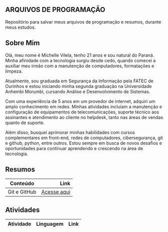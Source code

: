 ## ARQUIVOS DE PROGRAMAÇÃO

Repositório para salvar meus arquivos de programação e resumos, durante meus estudos.

## Sobre Mim

Olá, meu nome é Michelle Vilela, tenho 21 anos e sou natural do Paraná. Minha afinidade com a tecnologia surgiu desde cedo, quando comecei a auxiliar meu irmão com a manutenção de computadores, formatações e limpeza.

Atualmente, sou graduada em Segurança da Informação pela FATEC de Ourinhos e estou iniciando minha segunda graduação na Universidade Anhembi Morumbi, cursando Análise e Desenvolvimento de Sistemas.

Com uma experiência de 5 anos em um provedor de internet, adquiri um amplo conhecimento em redes. Minhas atividades incluíam a manutenção e configuração de equipamentos de telecomunicações, suporte técnico aos assinantes e atendimento ao cliente no helpdesk, tanto nas áreas de vendas quanto de suporte.

Além disso, busquei aprimorar minhas habilidades com cursos complementares em front-end, redes de computadores, cibersegurança, git e github, python, entre outros. Estou sempre em busca de novos desafios e oportunidades para continuar aprendendo e crescendo na área de tecnologia.

## Resumos

| Conteúdo  | Link |
|:---------:|------:|
| Git e GitHub | [Acesse aqui](https://github.com/MiVilelaG/resumos-e-tarefas-bootcamp-santander/blob/main/resumos/resumo-aula1.md)|

## Atividades

| Atividade | Linguagem | Link |
|:----------|-----------|-----:|
